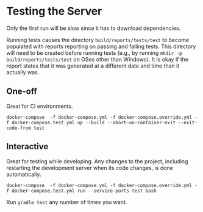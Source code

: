 # Testing the Server

Only the first run will be slow since it has to download dependencies.

Running tests causes the directory `build/reports/tests/test` to become populated with reports reporting on passing and failing tests. This directory will need to be created before running tests (e.g., by running `mkdir -p build/reports/tests/test` on OSes other than Windows). It is okay if the report states that it was generated at a different date and time than it actually was.

## One-off

Great for CI environments.

```
docker-compose  -f docker-compose.yml -f docker-compose.override.yml -f docker-compose.test.yml up --build --abort-on-container-exit --exit-code-from test
```

## Interactive

Great for testing while developing. Any changes to the project, including restarting the development server when its code changes, is done automatically.

```
docker-compose  -f docker-compose.yml -f docker-compose.override.yml -f docker-compose.test.yml run --service-ports test bash
```

Run `gradle test` any number of times you want.